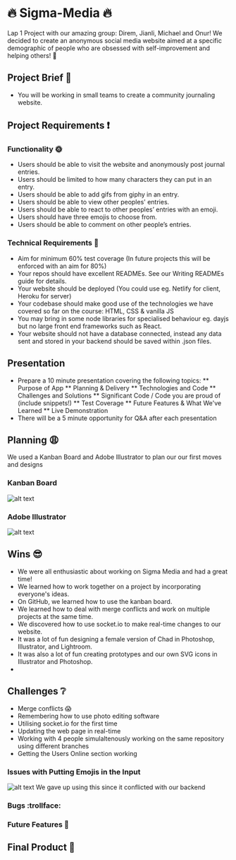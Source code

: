 # :fire: Sigma-Media :fire:
Lap 1 Project with our amazing group: Direm, Jianli, Michael and Onur! We decided to create an anonymous social media website aimed at a specific demographic of people who are obsessed with self-improvement and helping others! :clap:

## Project Brief :thought_balloon:
* You will be working in small teams to create a community journaling website.

## Project Requirements :exclamation:

### Functionality :sun_with_face:
* Users should be able to visit the website and anonymously post journal entries.
* Users should be limited to how many characters they can put in an entry.
* Users should be able to add gifs from giphy in an entry.
* Users should be able to view other peoples' entries.
* Users should be able to react to other peoples’ entries with an emoji.
* Users should have three emojis to choose from.
* Users should be able to comment on other people’s entries.

### Technical Requirements :new_moon_with_face:
* Aim for minimum 60% test coverage (In future projects this will be enforced with an aim for 80%)
* Your repos should have excellent READMEs. See our Writing READMEs guide for details.
* Your website should be deployed (You could use eg. Netlify for client, Heroku for server)
* Your codebase should make good use of the technologies we have covered so far on the course: HTML, CSS & vanilla JS
* You may bring in some node libraries for specialised behaviour eg. dayjs but no large front end frameworks such as React.
* Your website should not have a database connected, instead any data sent and stored in your backend should be saved within .json files.

## Presentation
* Prepare a 10 minute presentation covering the following topics:
** Purpose of App
** Planning & Delivery
** Technologies and Code
** Challenges and Solutions
** Significant Code / Code you are proud of (include snippets!)
** Test Coverage
** Future Features & What We've Learned
** Live Demonstration
* There will be a 5 minute opportunity for Q&A after each presentation

## Planning :weary:
We used a Kanban Board and Adobe Illustrator to plan our our first moves and designs

### Kanban Board
![alt text](https://i.imgur.com/suGjqPS.png)

### Adobe Illustrator
![alt text](https://i.imgur.com/v6Uxgha.png)

## Wins :sunglasses:
* We were all enthusiastic about working on Sigma Media and had a great time!
* We learned how to work together on a project by incorporating everyone's ideas.
* On GitHub, we learned how to use the kanban board.
* We learned how to deal with merge conflicts and work on multiple projects at the same time.
* We discovered how to use socket.io to make real-time changes to our website.
* It was a lot of fun designing a female version of Chad in Photoshop, Illustrator, and Lightroom.
* It was also a lot of fun creating prototypes and our own SVG icons in Illustrator and Photoshop.
* 
## Challenges :grey_question:
* Merge conflicts :scream:
* Remembering how to use photo editing software
* Utilising socket.io for the first time
* Updating the web page in real-time
* Working with 4 people simulaltenously working on the same repository using different branches
* Getting the Users Online section working
### Issues with Putting Emojis in the Input
![alt text](https://i.imgur.com/C8piBPa.png)
We gave up using this since it conflicted with our backend

### Bugs :trollface:

### Future Features :dragon_face:

## Final Product :tulip:
